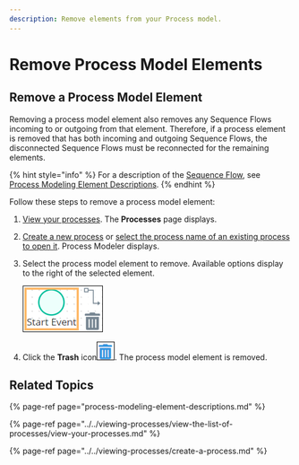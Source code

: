 ```yaml
---
description: Remove elements from your Process model.
---
```


# Remove Process Model Elements

## Remove a Process Model Element

Removing a process model element also removes any Sequence Flows incoming to or outgoing from that element. Therefore, if a process element is removed that has both incoming and outgoing Sequence Flows, the disconnected Sequence Flows must be reconnected for the remaining elements.

{% hint style="info" %}
For a description of the [Sequence Flow](process-modeling-element-descriptions.md#sequence-flow), see [Process Modeling Element Descriptions](process-modeling-element-descriptions.md).
{% endhint %}

Follow these steps to remove a process model element:

1. ​[View your processes](../../viewing-processes/view-the-list-of-processes/view-your-processes.md#view-all-processes). The **Processes** page displays.
2. [Create a new process](../../viewing-processes/create-a-process.md) or [select the process name of an existing process to open it](../../viewing-processes/view-the-list-of-processes/view-your-processes.md#view-all-processes). Process Modeler displays.
3. Select the process model element to remove. Available options display to the right of the selected element.  

   ![](../../../.gitbook/assets/sequence-flow-indicator-process-modeler-processes.png)

4. Click the **Trash** icon![](../../../.gitbook/assets/trash-icon-process-modeler-processes.png). The process model element is removed.

## Related Topics

{% page-ref page="process-modeling-element-descriptions.md" %}

{% page-ref page="../../viewing-processes/view-the-list-of-processes/view-your-processes.md" %}

{% page-ref page="../../viewing-processes/create-a-process.md" %}

